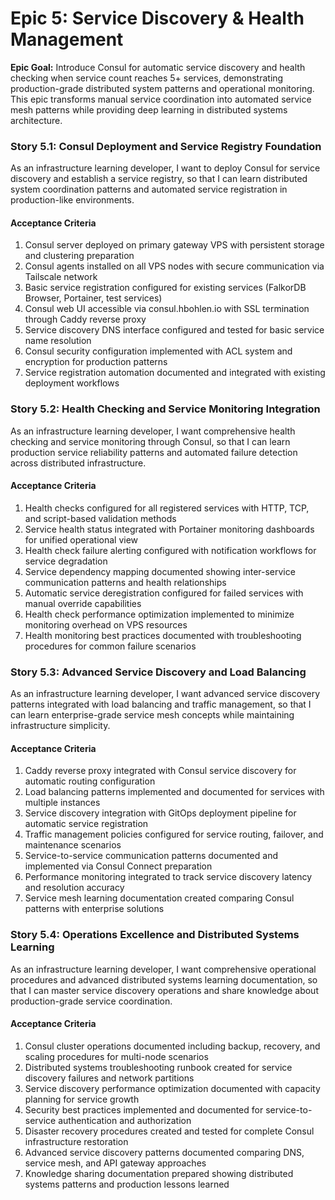 # Epic 5: Service Discovery & Health Management

**Epic Goal:** Introduce Consul for automatic service discovery and health checking when service count reaches 5+ services, demonstrating production-grade distributed system patterns and operational monitoring. This epic transforms manual service coordination into automated service mesh patterns while providing deep learning in distributed systems architecture.

### Story 5.1: Consul Deployment and Service Registry Foundation

As an infrastructure learning developer,
I want to deploy Consul for service discovery and establish a service registry,
so that I can learn distributed system coordination patterns and automated service registration in production-like environments.

#### Acceptance Criteria
1. Consul server deployed on primary gateway VPS with persistent storage and clustering preparation
2. Consul agents installed on all VPS nodes with secure communication via Tailscale network
3. Basic service registration configured for existing services (FalkorDB Browser, Portainer, test services)
4. Consul web UI accessible via consul.hbohlen.io with SSL termination through Caddy reverse proxy
5. Service discovery DNS interface configured and tested for basic service name resolution
6. Consul security configuration implemented with ACL system and encryption for production patterns
7. Service registration automation documented and integrated with existing deployment workflows

### Story 5.2: Health Checking and Service Monitoring Integration

As an infrastructure learning developer,
I want comprehensive health checking and service monitoring through Consul,
so that I can learn production service reliability patterns and automated failure detection across distributed infrastructure.

#### Acceptance Criteria
1. Health checks configured for all registered services with HTTP, TCP, and script-based validation methods
2. Service health status integrated with Portainer monitoring dashboards for unified operational view
3. Health check failure alerting configured with notification workflows for service degradation
4. Service dependency mapping documented showing inter-service communication patterns and health relationships
5. Automatic service deregistration configured for failed services with manual override capabilities
6. Health check performance optimization implemented to minimize monitoring overhead on VPS resources
7. Health monitoring best practices documented with troubleshooting procedures for common failure scenarios

### Story 5.3: Advanced Service Discovery and Load Balancing

As an infrastructure learning developer,
I want advanced service discovery patterns integrated with load balancing and traffic management,
so that I can learn enterprise-grade service mesh concepts while maintaining infrastructure simplicity.

#### Acceptance Criteria
1. Caddy reverse proxy integrated with Consul service discovery for automatic routing configuration
2. Load balancing patterns implemented and documented for services with multiple instances
3. Service discovery integration with GitOps deployment pipeline for automatic service registration
4. Traffic management policies configured for service routing, failover, and maintenance scenarios
5. Service-to-service communication patterns documented and implemented via Consul Connect preparation
6. Performance monitoring integrated to track service discovery latency and resolution accuracy
7. Service mesh learning documentation created comparing Consul patterns with enterprise solutions

### Story 5.4: Operations Excellence and Distributed Systems Learning

As an infrastructure learning developer,
I want comprehensive operational procedures and advanced distributed systems learning documentation,
so that I can master service discovery operations and share knowledge about production-grade service coordination.

#### Acceptance Criteria
1. Consul cluster operations documented including backup, recovery, and scaling procedures for multi-node scenarios
2. Distributed systems troubleshooting runbook created for service discovery failures and network partitions
3. Service discovery performance optimization documented with capacity planning for service growth
4. Security best practices implemented and documented for service-to-service authentication and authorization
5. Disaster recovery procedures created and tested for complete Consul infrastructure restoration
6. Advanced service discovery patterns documented comparing DNS, service mesh, and API gateway approaches
7. Knowledge sharing documentation prepared showing distributed systems patterns and production lessons learned
